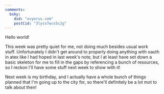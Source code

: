 ```yaml
---
comments:
  bsky:
    did: "ovyerus.com"
    postCid: "3lycx7wcs5c2g"
---
```


Hello world!

This week was pretty quiet for me, not doing much besides usual work stuff.
Unfortunately I didn't get around to properly doing anything with oauth in atex
like I had hoped in last week's note, but I at least have set down a basic
skeleton for me to fill in the gaps by referencing a bunch of resources, so I
reckon I'll have some stuff next week to show with it!

Next week is my birthday, and I actually have a whole bunch of things planned
that I'm going up to the city for, so there'll definitely be a lot mot to talk
about then!

